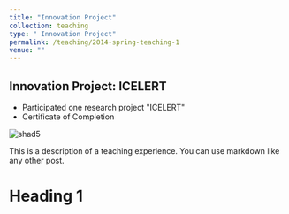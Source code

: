 ```yaml
---
title: "Innovation Project"
collection: teaching
type: " Innovation Project"
permalink: /teaching/2014-spring-teaching-1
venue: ""
---
```


## Innovation Project: ICELERT
  * Participated one research project "ICELERT"
  * Certificate of Completion

    
    
![shad5](https://tiffanyjtfu.github.io/TiffanyFu/images/shad5.jpg)


This is a description of a teaching experience. You can use markdown like any other post.

Heading 1
======


